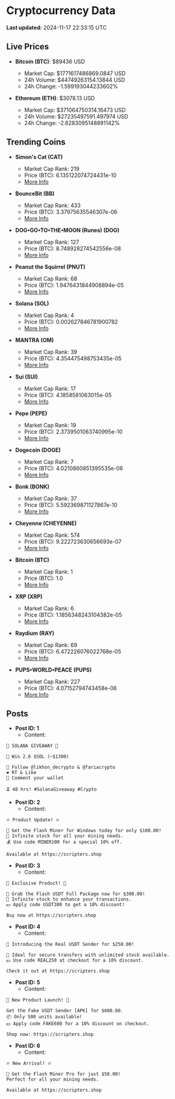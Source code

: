 # Cryptocurrency Data

**Last updated:** 2024-11-17 22:33:15 UTC

## Live Prices
- **Bitcoin (BTC)**: $89436 USD
  - Market Cap: $1771617486869.0847 USD
  - 24h Volume: $44749263154.13844 USD
  - 24h Change: -1.599193044233602%

- **Ethereum (ETH)**: $3078.13 USD
  - Market Cap: $371064750314.16473 USD
  - 24h Volume: $27235497591.497974 USD
  - 24h Change: -2.6283095148891142%

## Trending Coins
- **Simon's Cat (CAT)**
  - Market Cap Rank: 219
  - Price (BTC): 6.135122074724431e-10
  - [More Info](https://www.coingecko.com/en/coins/simons-cat)

- **BounceBit (BB)**
  - Market Cap Rank: 433
  - Price (BTC): 3.37975635546307e-06
  - [More Info](https://www.coingecko.com/en/coins/bouncebit)

- **DOG•GO•TO•THE•MOON (Runes) (DOG)**
  - Market Cap Rank: 127
  - Price (BTC): 8.748928274542556e-08
  - [More Info](https://www.coingecko.com/en/coins/dog-go-to-the-moon-runes-2)

- **Peanut the Squirrel (PNUT)**
  - Market Cap Rank: 68
  - Price (BTC): 1.9476431844908894e-05
  - [More Info](https://www.coingecko.com/en/coins/peanut-the-squirrel)

- **Solana (SOL)**
  - Market Cap Rank: 4
  - Price (BTC): 0.002627846781900782
  - [More Info](https://www.coingecko.com/en/coins/solana)

- **MANTRA (OM)**
  - Market Cap Rank: 39
  - Price (BTC): 4.354475498753435e-05
  - [More Info](https://www.coingecko.com/en/coins/mantra)

- **Sui (SUI)**
  - Market Cap Rank: 17
  - Price (BTC): 4.1858581063015e-05
  - [More Info](https://www.coingecko.com/en/coins/sui)

- **Pepe (PEPE)**
  - Market Cap Rank: 19
  - Price (BTC): 2.3739501063740995e-10
  - [More Info](https://www.coingecko.com/en/coins/pepe)

- **Dogecoin (DOGE)**
  - Market Cap Rank: 7
  - Price (BTC): 4.0210860851395535e-06
  - [More Info](https://www.coingecko.com/en/coins/dogecoin)

- **Bonk (BONK)**
  - Market Cap Rank: 37
  - Price (BTC): 5.592369871127867e-10
  - [More Info](https://www.coingecko.com/en/coins/bonk)

- **Cheyenne (CHEYENNE)**
  - Market Cap Rank: 574
  - Price (BTC): 9.222723630656693e-07
  - [More Info](https://www.coingecko.com/en/coins/cheyenne)

- **Bitcoin (BTC)**
  - Market Cap Rank: 1
  - Price (BTC): 1.0
  - [More Info](https://www.coingecko.com/en/coins/bitcoin)

- **XRP (XRP)**
  - Market Cap Rank: 6
  - Price (BTC): 1.1856348243104382e-05
  - [More Info](https://www.coingecko.com/en/coins/xrp)

- **Raydium (RAY)**
  - Market Cap Rank: 69
  - Price (BTC): 6.472226076022768e-05
  - [More Info](https://www.coingecko.com/en/coins/raydium)

- **PUPS•WORLD•PEACE (PUPS)**
  - Market Cap Rank: 227
  - Price (BTC): 4.07152794743458e-06
  - [More Info](https://www.coingecko.com/en/coins/pups-world-peace)

## Posts
- **Post ID: 1**
  - Content:
```
🚀 SOLANA GIVEAWAY 🚀

🎁 Win 2.6 $SOL (~$1300)

🤝 Follow @likhon_decrypto & @fariacrypto
❤️ RT & Like
💬 Comment your wallet

⏳ 48 hrs! #SolanaGiveaway #Crypto
```

- **Post ID: 2**
  - Content:
```
🔥 Product Update! 🔥

🚀 Get the Flash Miner for Windows today for only $100.00!
🔋 Infinite stock for all your mining needs.
💰 Use code MINER100 for a special 10% off.

Available at https://scripters.shop
```

- **Post ID: 3**
  - Content:
```
🎁 Exclusive Product! 🎁

💸 Grab the Flash USDT Full Package now for $300.00!
🎉 Infinite stock to enhance your transactions.
💵 Apply code USDT300 to get a 10% discount!

Buy now at https://scripters.shop
```

- **Post ID: 4**
  - Content:
```
💎 Introducing the Real USDT Sender for $250.00!

💼 Ideal for secure transfers with unlimited stock available.
💵 Use code REAL250 at checkout for a 10% discount.

Check it out at https://scripters.shop
```

- **Post ID: 5**
  - Content:
```
🚀 New Product Launch! 🚀

Get the Fake USDT Sender [APK] for $600.00.
📦 Only 500 units available!
💵 Apply code FAKE600 for a 10% discount on checkout.

Shop now: https://scripters.shop
```

- **Post ID: 6**
  - Content:
```
🔥 New Arrival! 🔥

💸 Get the Flash Miner Pro for just $50.00!
Perfect for all your mining needs.

Available at https://scripters.shop
```

